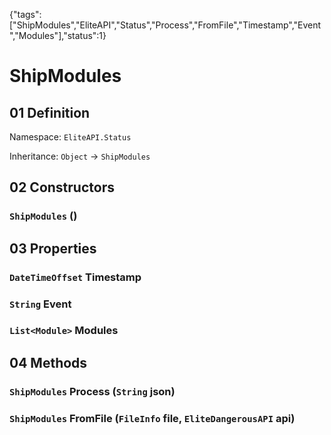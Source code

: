 {"tags":["ShipModules","EliteAPI","Status","Process","FromFile","Timestamp","Event","Modules"],"status":1}

# ShipModules

## 01 Definition

Namespace: `EliteAPI.Status`

Inheritance: `Object` → `ShipModules`

## 02 Constructors

### `ShipModules` ()

## 03 Properties

### `DateTimeOffset` Timestamp

### `String` Event

### `List<Module>` Modules

## 04 Methods

### `ShipModules` Process (`String` json)

### `ShipModules` FromFile (`FileInfo` file, `EliteDangerousAPI` api)

